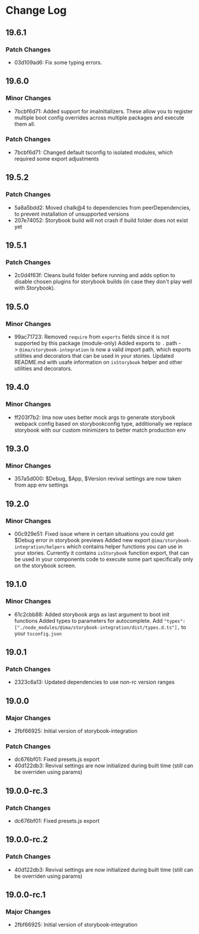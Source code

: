 # Change Log

## 19.6.1

### Patch Changes

- 03d109ad6: Fix some typing errors.

## 19.6.0

### Minor Changes

- 7bcbf6d71: Added support for imaInitializers. These allow you to register multiple boot config overrides across multiple packages and execute them all.

### Patch Changes

- 7bcbf6d71: Changed default tsconfig to isolated modules, which required some export adjustments

## 19.5.2

### Patch Changes

- 5a8a5bdd2: Moved chalk@4 to dependencies from peerDependencies, to prevent installation of unsupported versions
- 207e74052: Storybook build will not crash if build folder does not exist yet

## 19.5.1

### Patch Changes

- 2c0d4f63f: Cleans build folder before running and adds option to disable chosen plugins for storybook builds (in case they don't play well with Storybook).

## 19.5.0

### Minor Changes

- 99ac71723: Removed `require` from `exports` fields since it is not supported by this package (module-only)
  Added exports to `.` path -> `@ima/storybook-integration` is now a valid import path, which exports utilities and decorators that can be used in your stories.
  Updated README.md with usafe information on `isStorybook` helper and other utilities and decorators.

## 19.4.0

### Minor Changes

- ff203f7b2: Ima now uses better mock args to generate storybook webpack config based on storybookconfig type, additionally we replace storybook with our custom minimizers to better match production env

## 19.3.0

### Minor Changes

- 357a5d000: $Debug, $App, $Version revival settings are now taken from app env settings

## 19.2.0

### Minor Changes

- 00c929e51: Fixed issue where in certain situations you could get $Debug error in storybook previews
  Added new export `@ima/storybook-integration/helpers` which contains helper functions you can use in your stories. Currently it contains `isStorybook` function export, that can be used in your components code to execute some part specifically only on the storybook screen.

## 19.1.0

### Minor Changes

- 61c2cbb88: Added storybook args as last argument to boot init functions
  Added types to parameters for autocomplete. Add `"types": ["./node_modules/@ima/storybook-integration/dist/types.d.ts"],` to your `tsconfig.json`

## 19.0.1

### Patch Changes

- 2323c6a13: Updated dependencies to use non-rc version ranges

## 19.0.0

### Major Changes

- 2fbf66925: Initial version of storybook-integration

### Patch Changes

- dc676bf01: Fixed presets.js export
- 40d122db3: Revival settings are now initialized during built time (still can be overriden using params)

## 19.0.0-rc.3

### Patch Changes

- dc676bf01: Fixed presets.js export

## 19.0.0-rc.2

### Patch Changes

- 40d122db3: Revival settings are now initialized during built time (still can be overriden using params)

## 19.0.0-rc.1

### Major Changes

- 2fbf66925: Initial version of storybook-integration
